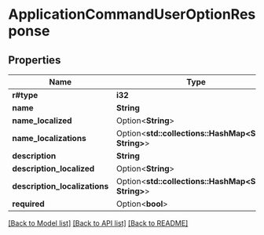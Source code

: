 # ApplicationCommandUserOptionResponse

## Properties

Name | Type | Description | Notes
------------ | ------------- | ------------- | -------------
**r#type** | **i32** |  | 
**name** | **String** |  | 
**name_localized** | Option<**String**> |  | [optional]
**name_localizations** | Option<**std::collections::HashMap<String, String>**> |  | [optional]
**description** | **String** |  | 
**description_localized** | Option<**String**> |  | [optional]
**description_localizations** | Option<**std::collections::HashMap<String, String>**> |  | [optional]
**required** | Option<**bool**> |  | [optional]

[[Back to Model list]](../README.md#documentation-for-models) [[Back to API list]](../README.md#documentation-for-api-endpoints) [[Back to README]](../README.md)


